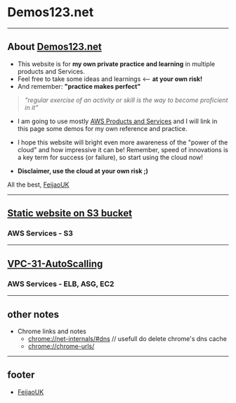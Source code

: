 # Demos123.net

---

## About [Demos123.net](http://demos123.net)

* This website is for **my own private practice and learning** in multiple products and Services.
* Feel free to take some ideas and learnings <-- **at your own risk!**
* And remember: **"practice makes perfect"**
> *"regular exercise of an activity or skill is the way to become proficient in it"*

* I am going to use mostly [AWS Products and Services](https://aws.amazon.com) and I will link in this page some demos for my own reference and practice.

* I hope this website will bright even more awareness of the "power of the cloud" and how impressive it can be!  Remember, speed of innovations is a key term for success (or failure), so start using the cloud now!

* **Disclaimer, use the cloud at your own risk ;)**


All the best,
[FeijaoUK](https://feijaouk.com)

---

## [Static website on S3 bucket](https://github.com/feijaouk/demos123.net/blob/master/docs/s3-static-website.md)
### AWS Services -  S3

---

## [VPC-31-AutoScalling](https://github.com/feijaouk/demos123.net/blob/master/docs/vpc-31-autoscalling.md)
### AWS Services - ELB, ASG, EC2


---

## other notes

* Chrome links and notes
  - [chrome://net-internals/#dns](chrome://net-internals/#dns)    // usefull do delete chrome's dns cache
  - [chrome://chrome-urls/](chrome://chrome-urls/)

---

## footer

* [FeijaoUK](https://feijaouk.com)
